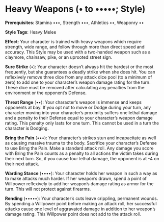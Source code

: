 # Heavy Weapons (• to •••••; Style) 
**Prerequisites**: Stamina •••, Strength •••, Athletics ••, Weaponry •• 

**Style Tags**: Heavy Melee

**Effect**: Your character is trained with heavy weapons which require strength, wide range, and follow through more than direct speed and accuracy. This Style may be used with a two-handed weapon such as a claymore, chainsaw, pike, or an uprooted street sign. 

**Sure Strike** (•): Your character doesn’t always hit the hardest or the most frequently, but she guarantees a deadly strike when she does hit. You can reflexively remove three dice from any attack dice pool (to a minimum of zero) to add one to your character’s weapon damage rating for the turn. These dice must be removed after calculating any penalties from the environment or the opponent’s Defense. 

**Threat Range** (••): Your character’s weapon is immense and keeps opponents at bay. If you opt not to move or Dodge during your turn, any character moving into your character’s proximity suffers one lethal damage and a penalty to their Defense equal to your character’s weapon damage rating. This penalty only lasts for one turn. This cannot be used in a turn the character is Dodging.

**Bring the Pain** (•••): Your character’s strikes stun and incapacitate as well as causing massive trauma to the body. Sacrifice your character’s Defense to use Bring the Pain. Make a standard attack roll. Any damage you score with Bring the Pain counts as a penalty to all actions the victim takes during their next turn. So, if you cause four lethal damage, the opponent is at -4 on their next attack. 

**Warding Stance** (••••): Your character holds her weapon in such a way as to make attacks much harder. If her weapon’s drawn, spend a point of Willpower reflexively to add her weapon’s damage rating as armor for the turn. This will not protect against firearms. 

**Rending** (•••••): Your character’s cuts leave crippling, permanent wounds. By spending a Willpower point before making an attack roll, her successful attacks cause one level of aggravated damage in addition to her weapon’s damage rating. This Willpower point does not add to the attack roll.

